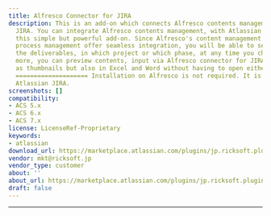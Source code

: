 ```yaml
---
title: Alfresco Connector for JIRA
description: This is an add-on which connects Alfresco contents management and Atlassian
  JIRA. You can integrate Alfresco contents management, with Atlassian JIRA by using
  this simple but powerful add-on. Since Alfresco's content management and JIRA's
  process management offer seamless integration, you will be able to see who created
  the deliverables, in which project or which phase, at any time you choose. And even
  more, you can preview contents, input via Alfresco connector for JIRA, not only
  as thumbnails but also in Excel and Word without having to open either program.
  ==================== Installation on Alfresco is not required. It is an add-on to
  Atlassian JIRA.
screenshots: []
compatibility:
- ACS 5.x
- ACS 6.x
- ACS 7.x
license: LicenseRef-Proprietary
keywords:
- atlassian
download_url: https://marketplace.atlassian.com/plugins/jp.ricksoft.plugins.alfresco-for-jira/server/overview
vendor: mkt@ricksoft.jp
vendor_type: customer
about: ''
about_url: https://marketplace.atlassian.com/plugins/jp.ricksoft.plugins.alfresco-for-jira/server/overview
draft: false
---
```

---
